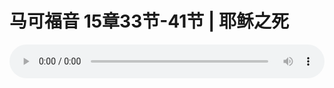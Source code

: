 # 马可福音 15章33节-41节 | 耶稣之死

<audio style="width: 100%;" preload="false" controls controlslist="nodownload"><source src="https://file.simai.life/audio/mp3/2019/191013_003.mp3" type="audio/mpeg">Your browser does not support the audio element.</audio>